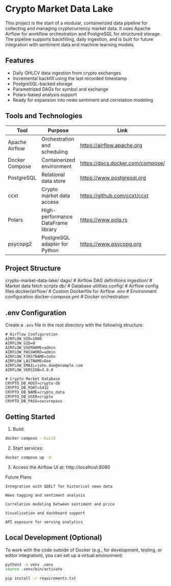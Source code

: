 # Crypto Market Data Lake

This project is the start of a modular, containerized data pipeline for collecting and managing cryptocurrency market data. It uses Apache Airflow for workflow orchestration and PostgreSQL for structured storage. The pipeline supports backfilling, daily ingestion, and is built for future integration with sentiment data and machine learning models.

## Features

- Daily OHLCV data ingestion from crypto exchanges
- Incremental backfill using the last recorded timestamp
- PostgreSQL-backed storage
- Parametrized DAGs for symbol and exchange
- Polars-based analysis support
- Ready for expansion into news sentiment and correlation modeling

## Tools and Technologies

| Tool | Purpose | Link |
|------|---------|------|
| Apache Airflow | Orchestration and scheduling | https://airflow.apache.org |
| Docker Compose | Containerized environment | https://docs.docker.com/compose/ |
| PostgreSQL | Relational data store | https://www.postgresql.org |
| ccxt | Crypto market data access | https://github.com/ccxt/ccxt |
| Polars | High-performance DataFrame library | https://www.pola.rs |
| psycopg2 | PostgreSQL adapter for Python | https://www.psycopg.org |

## Project Structure

crypto-market-data-lake/
    dags/ # Airflow DAG definitions
    ingestion/ # Market data fetch scripts
    db/ # Database utilities
    config/ # Airflow config files
    docker/airflow/ # Custom Dockerfile for Airflow
    .env # Environment configuration
    docker-compose.yml # Docker orchestration


## .env Configuration

Create a `.env` file in the root directory with the following structure:

```dotenv
# Airflow Configuration
AIRFLOW_UID=1000
AIRFLOW_GID=0
AIRFLOW_USERNAME=admin
AIRFLOW_PASSWORD=admin
AIRFLOW_FIRSTNAME=John
AIRFLOW_LASTNAME=Doe
AIRFLOW_EMAIL=john.doe@example.com
AIRFLOW_VERSION=3.0.0

# Crypto Market Database
CRYPTO_DB_HOST=crypto-db
CRYPTO_DB_PORT=5432
CRYPTO_DB_NAME=crypto_data
CRYPTO_DB_USER=crypto
CRYPTO_DB_PASS=securepass
```

## Getting Started
1. Build:
```bash
docker compose --build
```
2. Start services:
```bash
docker compose up -d
```
3. Access the Airflow UI at:
http://localhost:8080


Future Plans

    Integration with GDELT for historical news data

    News tagging and sentiment analysis

    Correlation modeling between sentiment and price

    Visualization and dashboard support

    API exposure for serving analytics


## Local Development (Optional)

To work with the code outside of Docker (e.g., for development, testing, or editor integration), you can set up a virtual environment:

```bash
python3 -m venv .venv
source .venv/bin/activate

pip install -r requirements.txt
```